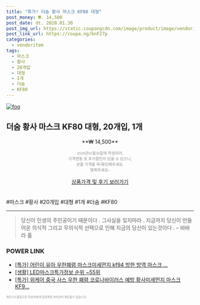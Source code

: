 ```yaml
--- 
title: "특가! 더숨 황사 마스크 KF80 대형" 
post_money: ₩. 14,500 
post_date: dt. 2020.01.30 
post_img_url: https://static.coupangcdn.com/image/product/image/vendoritem/2019/02/07/3253202508/4624d038-5729-4d2b-adc2-a4e65b938fe9.jpg 
post_link_url: https://coupa.ng/bnF27p 
categories: 
  - vendoritem 
tags: 
  - 마스크 
  - 황사 
  - 20개입 
  - 대형 
  - 1개 
  - 더숨 
  - KF80 
--- 
```

[![foo](https://static.coupangcdn.com/image/product/image/vendoritem/2019/02/07/3253202508/4624d038-5729-4d2b-adc2-a4e65b938fe9.jpg)](https://coupa.ng/bnF27p) 

## 더숨 황사 마스크 KF80 대형, 20개입, 1개 
<p style="text-align: center;">**₩ 14,500**</p> 
<p style="text-align: center;"><span style="color: #898c8f; font-family: Georgia,Times,serif; font-size: 0.75em;">2020년01월30일에 작성되어, <br>가격변동 및 추가할인이 있을 수 있으니,<br> 상품 가격을 꼭!확인해주세요.<br>행복하세요~</span> 
</p>	 
<div markdown="0" style="text-align: center;"><a href="https://coupa.ng/bnF27p" class="btn btn--success">상품가격 및 후기 보러가기</a></div> 
<br><br> 
  #마스크 #황사 #20개입 #대형 #1개 #더숨 #KF80 
<hr> 

> 당신이 인생의 주인공이기 때문이다 . 그사실을 잊지마라 . 지금까지 당신이 만들어온 의식적 그리고 무의식적 선택으로 인해 지금의 당신이 있는것이다 .  – 바바라 홀 


### POWER LINK

* <a href="https://blog.naver.com/sakai111/221789189554" target="_blank">[특가] 어린이 유아 우한폐렴 마스크미세먼지 kf94 방한 방역 마스크 ...</a>
* <a href="https://blog.naver.com/fasyy4321/221772522913" target="_blank"> [생활] LED마스크특가정보 순위 ~55위</a>
* <a href="https://blog.naver.com/santokki14/221788452188" target="_blank">[특가] 위케어 중국 사스 우한 폐렴 코로나바이러스 예방 황사미세먼지 마스크 KF9...</a>

<span style="color: #898c8f; font-family: Georgia,Times,serif; font-size: 0.55em;">파트너스활동으로 작성자에게 일정액의 커미션이 제공될수 있습니다.</span> 
